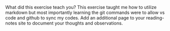 What did this exercise teach you? This exercise taught me how to utilize markdown but most importantly learning the git commands were to allow vs code and github to sync my codes.
Add an additional page to your reading-notes site to document your thoughts and observations.

